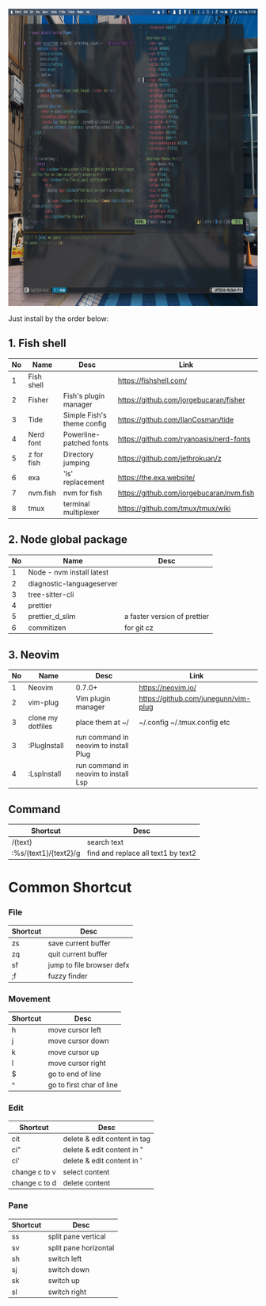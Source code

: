 <p align="center">
  <img height="600" src="https://github.com/minhnvc/my-dotfiles/blob/master/screenshot.png?raw=true">
</p>

Just install by the order below:

## 1. Fish shell

No | Name | Desc | Link
------------- | ------------- | ------------- | -------------
1 | Fish shell | | https://fishshell.com/
2 | Fisher | Fish's plugin manager | https://github.com/jorgebucaran/fisher
3 | Tide | Simple Fish's theme config | https://github.com/IlanCosman/tide
4 | Nerd font | Powerline-patched fonts |  https://github.com/ryanoasis/nerd-fonts
5 | z for fish | Directory jumping | https://github.com/jethrokuan/z
6 | exa | 'ls' replacement | https://the.exa.website/
7 | nvm.fish | nvm for fish | https://github.com/jorgebucaran/nvm.fish
8 | tmux | terminal multiplexer | https://github.com/tmux/tmux/wiki

## 2. Node global package
No | Name | Desc
------------- | -------------  | -------------
1 | Node - nvm install latest
2 | diagnostic-languageserver
3 | tree-sitter-cli
4 | prettier
5 | prettier_d_slim | a faster version of prettier
6 | commitizen | for git cz


## 3. Neovim
No | Name | Desc | Link
------------- | ------------- | ------------- | -------------
1 | Neovim | 0.7.0+ | https://neovim.io/
2 | vim-plug | Vim plugin manager | https://github.com/junegunn/vim-plug
3 | clone my dotfiles | place them at ~/| ~/.config ~/.tmux.config etc
3 | :PlugInstall | run command in neovim to install Plug |
4 | :LspInstall | run command in neovim to install Lsp |

## Command 
Shortcut | Desc
------------- | -------------
/{text} | search text
:%s/{text1}/{text2}/g | find and replace all text1 by text2

# Common Shortcut 

### File
Shortcut | Desc
------------- | -------------
zs | save current buffer
zq | quit current buffer
sf | jump to file browser defx
;f | fuzzy finder

### Movement
Shortcut | Desc
------------- | -------------
h | move cursor left
j | move cursor down
k | move cursor up
l | move cursor right
$ | go to end of line
^ | go to first char of line

### Edit
Shortcut | Desc
------------- | -------------
cit | delete & edit content in tag
ci" | delete & edit content in "
ci' | delete & edit content in '
change c to v | select content
change c to d | delete content

### Pane
Shortcut | Desc
------------- | -------------
ss | split pane vertical
sv | split pane horizontal
sh | switch left
sj | switch down
sk | switch up
sl | switch right


